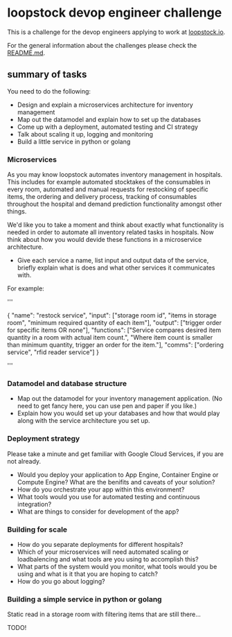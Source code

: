 # loopstock devop engineer challenge

This is a challenge for the devop engineers applying to work at [loopstock.io](http://www.loopstock.io).

For the general information about the challenges please check the [README.md](../README.md).


## summary of tasks

You need to do the following:

* Design and explain a microservices architecture for inventory management
* Map out the datamodel and explain how to set up the databases
* Come up with a deployment, automated testing and CI strategy
* Talk about scaling it up, logging and monitoring
* Build a little service in python or golang


### Microservices

As you may know loopstock automates inventory management in hospitals. This includes for example automated stocktakes of the consumables in every room, automated and manual requests for restocking of specific items, the ordering and delivery process, tracking of consumables throughout the hospital and demand prediction functionality amongst other things. 

We'd like you to take a moment and think about exactly what functionality is needed in order to automate all inventory related tasks in hospitals. Now think about how you would devide these functions in a microservice architecture. 

* Give each service a name, list input and output data of the service, briefly explain what is does and what other services it communicates with.

For example:

'''

{
	"name": "restock service",
	"input": ["storage room id", "items in storage room", "minimum required quantity of each item"],
	"output": ["trigger order for specific items OR none"],
	"functions": ["Service compares desired item quantity in a room with actual item count.", "Where item count is smaller than minimum quantity, trigger an order for the item."],
	"comms": ["ordering service", "rfid reader service"]
}

'''


### Datamodel and database structure

* Map out the datamodel for your inventory management application. (No need to get fancy here, you can use pen and paper if you like.) 
* Explain how you would set up your databases and how that would play along with the service architecture you set up.


### Deployment strategy

Please take a minute and get familiar with Google Cloud Services, if you are not already. 

* Would you deploy your application to App Engine, Container Engine or Compute Engine? What are the benifits and caveats of your solution? 
* How do you orchestrate your app within this environment?
* What tools would you use for automated testing and continuous integration?
* What are things to consider for development of the app? 


### Building for scale

* How do you separate deployments for different hospitals?
* Which of your microservices will need automated scaling or loadbalencing and what tools are you using to accomplish this?
* What parts of the system would you monitor, what tools would you be using and what is it that you are hoping to catch?
* How do you go about logging?


### Building a simple service in python or golang

Static read in a storage room with filtering items that are still there...

TODO!
